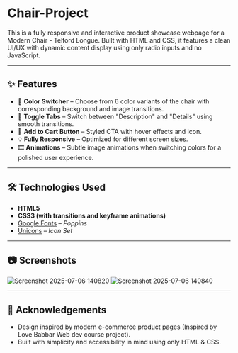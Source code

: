 # Chair-Project
This is a fully responsive and interactive product showcase webpage for a Modern Chair - Telford Longue. Built with HTML and CSS, it features a clean UI/UX with dynamic content display using only radio inputs and no JavaScript.

---

## ✨ Features

- 🎨 **Color Switcher** – Choose from 6 color variants of the chair with corresponding background and image transitions.
- 📑 **Toggle Tabs** – Switch between "Description" and "Details" using smooth transitions.
- 🛒 **Add to Cart Button** – Styled CTA with hover effects and icon.
- 💡 **Fully Responsive** – Optimized for different screen sizes.
- 🎞️ **Animations** – Subtle image animations when switching colors for a polished user experience.

---

## 🛠️ Technologies Used

- **HTML5**
- **CSS3 (with transitions and keyframe animations)**
- [Google Fonts](https://fonts.google.com/) – *Poppins*
- [Unicons](https://iconscout.com/unicons) – *Icon Set*

---

## 📷 Screenshots


![Screenshot 2025-07-06 140820](https://github.com/user-attachments/assets/a78f6de7-26a3-4561-b954-80217d28ac6b)
![Screenshot 2025-07-06 140840](https://github.com/user-attachments/assets/b677b99b-5ec3-4d74-b296-aed0baa81a94)

---

## 🙌 Acknowledgements

- Design inspired by modern e-commerce product pages (Inspired by Love Babbar Web dev course project).
- Built with simplicity and accessibility in mind using only HTML & CSS.
